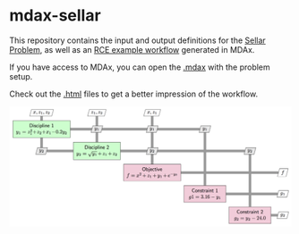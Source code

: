 # mdax-sellar

This repository contains the input and output definitions for the [Sellar Problem](https://openmdao.readthedocs.io/en/1.7.3/usr-guide/tutorials/sellar.html),
as well as an [RCE example workflow](./example/rce/rce_cpacs_workflow_mdax_Sellar_Problem_Opt.wf) generated in MDAx.

If you have access to MDAx, you can open the [.mdax](./example/mdax/mdax_Sellar_Problem_Functions.mdax) with the problem setup.

Check out the [.html](./example/html/mdax_Sellar_Problem_Opt.html) files to get a better impression of the workflow.


![Sellar](./static/sellar_xdsm.png "Sellar Workflow")
